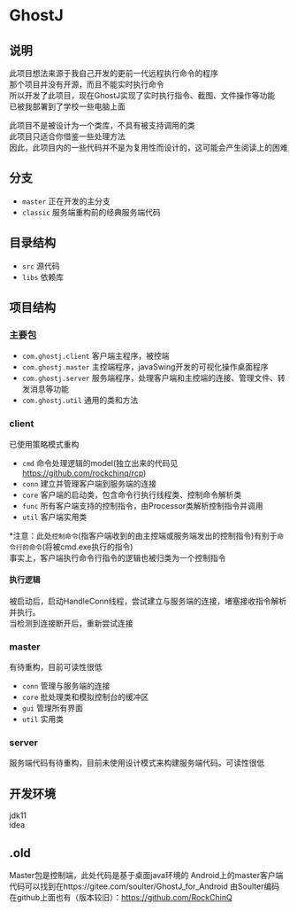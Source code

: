 # GhostJ

## 说明
此项目想法来源于我自己开发的更前一代远程执行命令的程序  
那个项目并没有开源，而且不能实时执行命令  
所以开发了此项目，现在GhostJ实现了实时执行指令、截图、文件操作等功能  
已被我部署到了学校一些电脑上面

此项目不是被设计为一个类库，不具有被支持调用的类  
此项目只适合你借鉴一些处理方法  
因此，此项目内的一些代码并不是为复用性而设计的，这可能会产生阅读上的困难

## 分支

- `master` 正在开发的主分支
- `classic` 服务端重构前的经典服务端代码

## 目录结构
- `src` 源代码
- `libs` 依赖库

## 项目结构

### 主要包

- `com.ghostj.client` 客户端主程序，被控端
- `com.ghostj.master` 主控端程序，javaSwing开发的可视化操作桌面程序
- `com.ghostj.server` 服务端程序，处理客户端和主控端的连接、管理文件、转发消息等功能
- `com.ghostj.util` 通用的类和方法

### client

已使用策略模式重构

- `cmd` 命令处理逻辑的model(独立出来的代码见 https://github.com/rockchinq/rcp)
- `conn` 建立并管理客户端到服务端的连接
- `core` 客户端的启动类，包含命令行执行线程类、控制命令解析类
- `func` 所有客户端支持的控制指令，由Processor类解析控制指令并调用
- `util` 客户端实用类

*注意：此处`控制命令`(指客户端收到的由主控端或服务端发出的控制指令)有别于`命令行的命令`(将被cmd.exe执行的指令)  
      事实上，客户端执行命令行指令的逻辑也被归类为一个控制指令

#### 执行逻辑
被启动后，启动HandleConn线程，尝试建立与服务端的连接，堵塞接收指令解析并执行。  
当检测到连接断开后，重新尝试连接

### master

有待重构，目前可读性很低

- `conn` 管理与服务端的连接
- `core` 批处理类和模拟控制台的缓冲区
- `gui` 管理所有界面
- `util` 实用类

### server

服务端代码有待重构，目前未使用设计模式来构建服务端代码。可读性很低

## 开发环境
jdk11  
idea

## .old
Master包是控制端，此处代码是基于桌面java环境的
Android上的master客户端代码可以找到在https://gitee.com/soulter/GhostJ_for_Android
由Soulter编码
在github上面也有（版本较旧）：https://github.com/RockChinQ